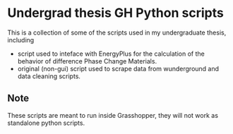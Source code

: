 # Undergrad thesis GH Python scripts

This is a collection of some of the scripts used in my undergraduate thesis, including

- script used to inteface with EnergyPlus for the calculation of the behavior of difference Phase Change Materials.
- original (non-gui) script used to scrape data from wunderground and data cleaning scripts.

## Note

These scripts are meant to run inside Grasshopper, they will not work as standalone python scripts.
